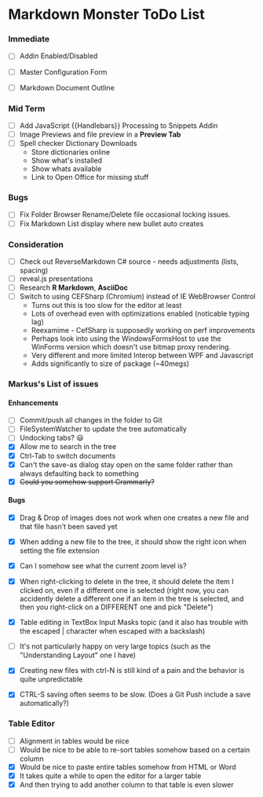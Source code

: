 ﻿# Markdown Monster ToDo List

### Immediate
* [ ] Addin Enabled/Disabled
* [ ] Master Configuration Form
* [ ] Markdown Document Outline


### Mid Term
* [ ] Add JavaScript {{Handlebars}} Processing to Snippets Addin
* [ ] Image Previews and file preview in a **Preview Tab**
* [ ] Spell checker Dictionary Downloads
    * Store dictionaries online
    * Show what's installed
    * Show whats available
    * Link to Open Office for missing stuff

### Bugs
* [ ] Fix Folder Browser Rename/Delete file occasional locking issues.
* [ ] Fix Markdown List display where new bullet auto creates

### Consideration
* [ ] Check out ReverseMarkdown C# source - needs adjustments (lists, spacing)
* [ ] reveal.js presentations
* [ ] Research **R Markdown**, **AsciiDoc**
* [ ] Switch to using CEFSharp (Chromium) instead of IE WebBrowser Control 
    * Turns out this is too slow for the editor at least
    * Lots of overhead even with optimizations enabled (noticable typing lag)
    * Reexamime - CefSharp is supposedly working on perf improvements
    * Perhaps look into using the WindowsFormsHost to use the WinForms version
      which doesn't use bitmap proxy rendering.
    * Very different and more limited Interop between WPF and Javascript
    * Adds significantly to size of package (~40megs)
        
### Markus's List of issues

#### Enhancements
    

* [ ] Commit/push all changes in the folder to Git
* [ ] FileSystemWatcher to update the tree automatically
* [ ] Undocking tabs? :smiley:
* [x] Allow me to search in the tree
* [x] Ctrl-Tab to switch documents
* [x] Can't the save-as dialog stay open on the same folder rather than always defaulting back to something
* [x] ~~Could you somehow support Grammarly?~~

#### Bugs 

* [x] Drag & Drop of images does not work when one creates a new file and that file hasn't been saved yet
* [x] When adding a new file to the tree, it should show the right icon when setting the file extension
* [x] Can I somehow see what the current zoom level is?
* [x] When right-clicking to delete in the tree, it should delete the item I clicked on, even if a different one is selected (right now, you can accidently delete a different one if an item in the tree is selected, and then you right-click on a DIFFERENT one and pick "Delete")
* [x] Table editing in TextBox Input Masks topic (and it also has trouble with the escaped | character when escaped with a backslash)
* [ ] It's not particularly happy on very large topics (such as the "Understanding Layout" one I have)


* [x] Creating new files with ctrl-N is still kind of a pain and the behavior is quite unpredictable
* [x] CTRL-S saving often seems to be slow. (Does a Git Push include a save automatically?)

### Table Editor
* [ ] Alignment in tables would be nice
* [ ] Would be nice to be able to re-sort tables somehow based on a certain column
* [x] Would be nice to paste entire tables somehow from HTML or Word
* [x] It takes quite a while to open the editor for a larger table
* [x] And then trying to add another column to that table is even slower

